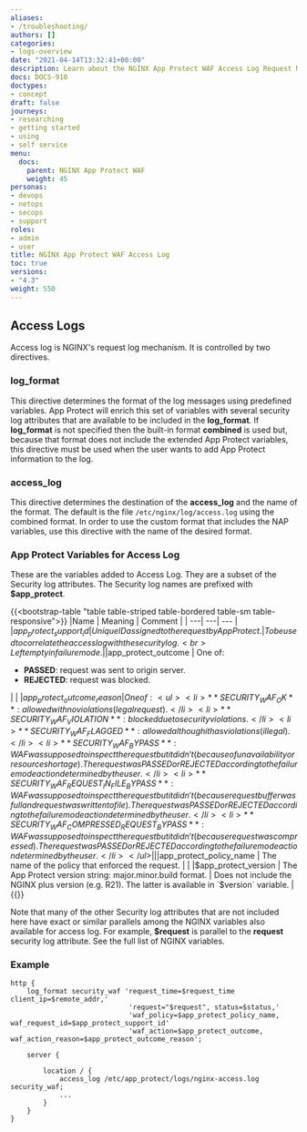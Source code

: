 ```yaml
---
aliases:
- /troubleshooting/
authors: []
categories:
- logs-overview
date: "2021-04-14T13:32:41+00:00"
description: Learn about the NGINX App Protect WAF Access Log Request Mechanism.
docs: DOCS-910
doctypes:
- concept
draft: false
journeys:
- researching
- getting started
- using
- self service
menu:
  docs:
    parent: NGINX App Protect WAF
    weight: 45
personas:
- devops
- netops
- secops
- support
roles:
- admin
- user
title: NGINX App Protect WAF Access Log
toc: true
versions:
- "4.3"
weight: 550
---
```


## Access Logs

Access log is NGINX's request log mechanism. It is controlled by two directives.

### log_format

This directive determines the format of the log messages using predefined variables. App Protect will enrich this set of variables with several security log attributes that are available to be included in the **log_format**.  If **log_format** is not specified then the built-in format **combined** is used but, because that format does not include the extended App Protect variables, this directive must be used when the user wants to add App Protect information to the log.

### access_log
This directive determines the destination of the **access_log** and the name of the format. The default is the file `/etc/nginx/log/access.log` using the combined format. In order to use the custom format that includes the NAP variables, use this directive with the name of the desired format.

### App Protect Variables for Access Log

These are the variables added to Access Log. They are a subset of the Security log attributes. The Security log names are prefixed with **$app_protect**.

{{<bootstrap-table "table table-striped table-bordered table-sm table-responsive">}} 
|Name | Meaning | Comment | 
| ---| ---| --- | 
|$app_protect_support_id | Unique ID assigned to the request by App Protect. | To be used to correlate the access log with the security log.<br>       Left empty in failure mode. | 
|$app_protect_outcome | One of:<ul><li>**PASSED**: request was sent to origin server.</li><li>**REJECTED**: request was blocked.</li></ul> |  | 
|$app_protect_outcome_reason | One of:<ul><li>**SECURITY_WAF_OK**: allowed with no violations (legal request).</li><li>**SECURITY_WAF_VIOLATION**: blocked due to security violations.</li><li>**SECURITY_WAF_FLAGGED**: allowed although it has violations (illegal).</li><li>**SECURITY_WAF_BYPASS**: WAF was supposed to inspect the request but it didn't (because of unavailability or resource shortage). The request was PASSED or REJECTED according to the failure mode action determined by the user.</li><li>**SECURITY_WAF_REQUEST_IN_FILE_BYPASS**: WAF was supposed to inspect the request but it didn't (because request buffer was full and request was written to file). The request was PASSED or REJECTED according to the failure mode action determined by the user.</li><li>**SECURITY_WAF_COMPRESSED_REQUEST_BYPASS**: WAF was supposed to inspect the request but it didn't (because request was compressed). The request was PASSED or REJECTED according to the failure mode action determined by the user.</li></ul> |  | 
|$app_protect_policy_name | The name of the policy that enforced the request. |  | 
|$app_protect_version | The App Protect version string: major.minor.build format. | Does not include the NGINX plus version (e.g. R21). The latter is available in `$version` variable. | 
{{</bootstrap-table>}} 


Note that many of the other Security log attributes that are not included here have exact or similar parallels among the NGINX variables also available for access log. For example, **$request** is parallel to the **request** security log attribute. See the full list of NGINX variables.

### Example

~~~nginx
http {
    log_format security_waf 'request_time=$request_time client_ip=$remote_addr,'
                             'request="$request", status=$status,'
                             'waf_policy=$app_protect_policy_name, waf_request_id=$app_protect_support_id'
                             'waf_action=$app_protect_outcome, waf_action_reason=$app_protect_outcome_reason';

    server {

        location / {
            access_log /etc/app_protect/logs/nginx-access.log security_waf;
            ...
        }
    }
}
~~~